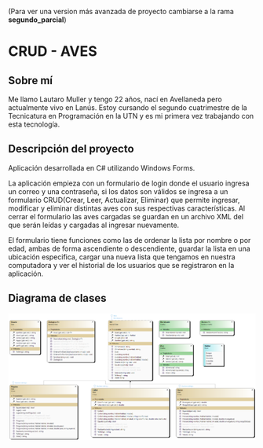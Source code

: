 (Para ver una version más avanzada de proyecto cambiarse a la rama **segundo_parcial**)

# CRUD - AVES


## Sobre mí

Me llamo Lautaro Muller y tengo 22 años, nací en Avellaneda pero actualmente vivo en Lanús. Estoy cursando el segundo cuatrimestre de la Tecnicatura en Programación en la UTN y es mi primera vez trabajando con esta tecnología.


## Descripción del proyecto

Aplicación desarrollada en C# utilizando Windows Forms.

La aplicación empieza con un formulario de login donde el usuario ingresa un correo y una contraseña, si los datos son válidos se ingresa a un formulario CRUD(Crear, Leer, Actualizar, Eliminar) 
que permite ingresar, modificar y eliminar distintas aves con sus respectivas características. Al cerrar el formulario las aves cargadas se guardan en un archivo XML del que serán leídas y cargadas al ingresar nuevamente.

El formulario tiene funciones como las de ordenar la lista por nombre o por edad, ambas de forma ascendiente o descendiente, guardar la lista en una ubicación especifica, cargar una 
nueva lista que tengamos en nuestra computadora y ver el historial de los usuarios que se registraron en la aplicación.


## Diagrama de clases

![Diagrama de Clases](ClassDiagram1.png)
